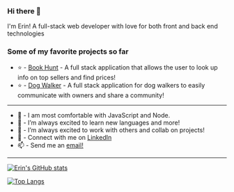 ### Hi there 👋

I'm Erin! A full-stack web developer with love for both front and back end technologies

### Some of my favorite projects so far

- ⭐ - [Book Hunt](https://srad25.github.io/Book-Hunt/) - A full stack application that allows the user to look up info on top sellers and find prices!
- ⭐ - [Dog Walker](https://dogwalkerapp.herokuapp.com/) - A full stack application for dog walkers to easily communicate with owners and share a community!
___

- 🔭 - I am most comfortable with JavaScript and Node.
- 🌱 - I’m always excited to learn new languages and more! 
- 👯 - I’m always excited to work with others and collab on projects!
- 💬 - Connect with me on [LinkedIn](https://www.linkedin.com/in/erin-seppala/)
- 📫 - Send me an [email!](mailto:SeppalaErin98@gmail.com)

___

[![Erin's GitHub stats](https://github-readme-stats.vercel.app/api?username=aseppala98&hide_rank=true&hide=stars&hide_title=true&theme=nightowl&show_icons=true)](https://github.com/anuraghazra/github-readme-stats)

[![Top Langs](https://github-readme-stats.vercel.app/api/top-langs/?username=aseppala98&layout=compact&theme=nightowl)](https://github.com/anuraghazra/github-readme-stats)
